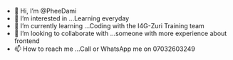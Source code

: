 - 👋 Hi, I’m @PheeDami
- 👀 I’m interested in ...Learning everyday
- 🌱 I’m currently learning ...Coding with the I4G-Zuri Training team
- 💞️ I’m looking to collaborate with ...someone with more experience about frontend
- 📫 How to reach me ...Call or WhatsApp me on 07032603249 

<!---
PheeDami/PheeDami is a ✨ special ✨ repository because its `README.md` (this file) appears on your GitHub profile.
You can click the Preview link to take a look at your changes.
--->
